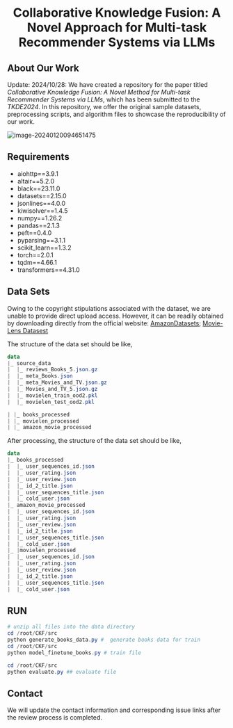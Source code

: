 <h1 align="center"> Collaborative Knowledge Fusion: A Novel Approach for Multi-task Recommender Systems via LLMs </h1>

## About Our Work

Update: 2024/10/28: We have created a repository for the paper titled *Collaborative Knowledge Fusion: A Novel Method for Multi-task Recommender Systems via LLMs*, which has been submitted to the *TKDE2024*. In this repository, we offer the original sample datasets, preprocessing scripts, and algorithm files to showcase the reproducibility of our work.

![image-20240120094651475](https://s2.loli.net/2024/01/20/DztabiuLphm4EOA.png)

## Requirements

- aiohttp==3.9.1
- altair==5.2.0
- black==23.11.0
- datasets==2.15.0
- jsonlines==4.0.0
- kiwisolver==1.4.5
- numpy==1.26.2
- pandas==2.1.3
- peft==0.4.0
- pyparsing==3.1.1
- scikit_learn==1.3.2
- torch==2.0.1
- tqdm==4.66.1
- transformers==4.31.0

## Data Sets

Owing to the copyright stipulations associated with the dataset, we are unable to provide direct upload access. However, it can be readily obtained by downloading directly from the official website: [AmazonDatasets](https://cseweb.ucsd.edu/~jmcauley/datasets/amazon_v2/); [Movie-Lens Datasest](https://grouplens.org/datasets/movielens/)

The structure of the data set should be like,

```powershell
data
|_ source_data
|  |_ reviews_Books_5.json.gz
|  |_ meta_Books.json
|  |_ meta_Movies_and_TV.json.gz
|  |_ Movies_and_TV_5.json.gz
|  |_ movielen_train_ood2.pkl
|  |_ movielen_test_ood2.pkl

| |_ books_processed
| |_ movielen_processed
| |_ amazon_movie_processed

```

After processing, the structure of the data set should be like,

```powershell
data
|_ books_processed
|  |_ user_sequences_id.json
|  |_ user_rating.json
|  |_ user_review.json
|  |_ id_2_title.json
|  |_ user_sequences_title.json
|  |_ cold_user.json
|_ amazon_movie_processed
|  |_ user_sequences_id.json
|  |_ user_rating.json
|  |_ user_review.json
|  |_ id_2_title.json
|  |_ user_sequences_title.json
|  |_ cold_user.json
|_ |movielen_processed
|  |_ user_sequences_id.json
|  |_ user_rating.json
|  |_ user_review.json
|  |_ id_2_title.json
|  |_ user_sequences_title.json
|  |_ cold_user.json
```



## RUN

```powershell
# unzip all files into the data directory
cd /root/CKF/src
python generate_books_data.py #  generate books data for train
cd /root/CKF/src
python model_finetune_books.py # train file

cd /root/CKF/src
python evaluate.py ## evaluate file
```

## Contact

We will update the contact information and corresponding issue links after the review process is completed.
